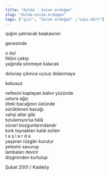 ```yaml
---
title: "dulda - özcan erdoğan"
slug: "dulda-ozcan.erdagan"
tags: ["şiir", "özcan erdoğan" ,"sayı:dört"]
---
```

ışığını yatıracak başkasının

gecesinde

o dul\
fitilini çekip\
yağında sönmeye kalacak

dolunay çıkınca uçsuz dolanmaya

kokusuz

nefesini kaplayan balon yüzünde\
ustura ağzı\
öteki bacağının üstünde\
sürüklenen bacağı\
vahşi atlar gibi\
tutulamıyorsa hâlâ\
süvari bozgunlarındandır\
kırık toynakları kaldı ezilen\
t a ş l a r d a\
yaşaran rüzgârı kurutur\
yelesini savurup\
lambaları devirir\
dizgininden kurtulup

Şubat 2001 / Kadıköy
